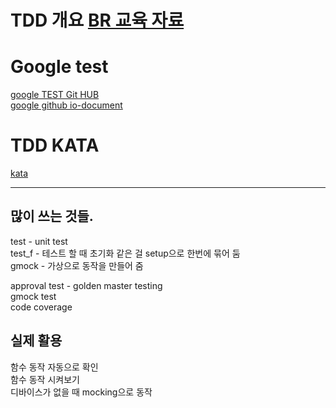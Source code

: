 # TDD 개요 [BR 교육 자료](https://github.ecodesamsung.com/Best-Reviewer-3-17/SHARED)    

# Google test    
  [google TEST Git HUB](https://github.com/google/googletest)     
  [google github io-document](https://google.github.io/googletest/)     
  
# TDD KATA
  [kata](https://kata-log.rocks/tdd)    

---

## 많이 쓰는 것들.    
test - unit test    
test_f - 테스트 할 때 초기화 같은 걸 setup으로 한번에 묶어 둠    
gmock - 가상으로 동작을 만들어 줌    

approval test - golden master testing    
gmock test    
code coverage    

## 실제 활용    
함수 동작 자동으로 확인    
함수 동작 시켜보기    
디바이스가 없을 때 mocking으로 동작    
